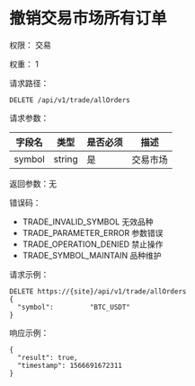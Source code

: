 # 撤销交易市场所有订单

权限： 交易

权重： 1

请求路径：

```
DELETE /api/v1/trade/allOrders
```

请求参数：

| **字段名** | **类型** | **是否必须** | **描述** |
| ------- | ------ | -------- | ------ |
| symbol  | string | 是        | 交易市场   |

返回参数：无

错误码：

* TRADE\_INVALID\_SYMBOL    无效品种
* TRADE\_PARAMETER\_ERROR    参数错误
* TRADE\_OPERATION\_DENIED    禁止操作
* TRADE\_SYMBOL\_MAINTAIN    品种维护

请求示例：

```
DELETE https://{site}/api/v1/trade/allOrders
{
  "symbol":         "BTC_USDT"
}
```

响应示例：

```
{ 
  "result": true,
  "timestamp": 1566691672311
}
```

###

